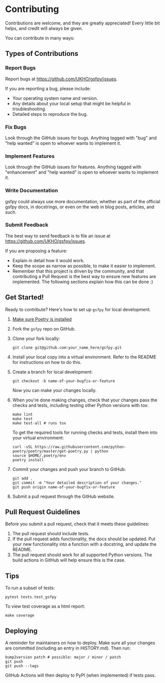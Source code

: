 # Contributing

Contributions are welcome, and they are greatly appreciated! Every
little bit helps, and credit will always be given.

You can contribute in many ways:

## Types of Contributions

### Report Bugs

Report bugs at <https://github.com/UKHO/gsfpy/issues>.

If you are reporting a bug, please include:

- Your operating system name and version.
- Any details about your local setup that might be helpful in troubleshooting.
- Detailed steps to reproduce the bug.

### Fix Bugs

Look through the GitHub issues for bugs. Anything tagged with "bug"
and "help wanted" is open to whoever wants to implement it.

### Implement Features

Look through the GitHub issues for features. Anything tagged with
"enhancement" and "help wanted" is open to whoever wants to
implement it.

### Write Documentation

gsfpy could always use more documentation, whether as part of the
official gsfpy docs, in docstrings, or even on the web in blog posts,
articles, and such.

### Submit Feedback

The best way to send feedback is to file an issue at <https://github.com/UKHO/gsfpy/issues>.

If you are proposing a feature:
- Explain in detail how it would work.
- Keep the scope as narrow as possible, to make it easier to implement.
- Remember that this project is driven by the community, and that contributing a Pull Request is the best way to ensure new features are implemented. The following sections explain how this can be done :)

## Get Started!

Ready to contribute? Here's how to set up `gsfpy` for local development.

1.  [Make sure Poetry is installed](https://python-poetry.org/docs/#installation)

2.  Fork the `gsfpy` repo on GitHub.

3.  Clone your fork locally:
    ```shell script
    git clone git@github.com:your_name_here/gsfpy.git
    ```

4.  Install your local copy into a virtual environment. Refer to the
    README for instructions on how to do this.

5.  Create a branch for local development:
    ```shell script
    git checkout -b name-of-your-bugfix-or-feature
    ```
    Now you can make your changes locally.

6.  When you're done making changes, check that your changes pass
    the checks and tests, including testing other Python versions with
    tox:
    ```shell script
    make lint
    make test
    make test-all # runs tox
    ```
    To get the required tools for running checks and tests, install them
    into your virtual environment:
    ```shell script
    curl -sSL https://raw.githubusercontent.com/python-poetry/poetry/master/get-poetry.py | python
    source $HOME/.poetry/env
    poetry install
    ```

7.  Commit your changes and push your branch to GitHub:
    ```shell script
    git add .
    git commit -m "Your detailed description of your changes."
    git push origin name-of-your-bugfix-or-feature
    ```

8.  Submit a pull request through the GitHub website.

## Pull Request Guidelines

Before you submit a pull request, check that it meets these guidelines:

1.  The pull request should include tests.
2.  If the pull request adds functionality, the docs should be updated.
    Put your new functionality into a function with a docstring, and
    update the README.
3.  The pull request should work for all supported Python versions. The
    build actions in GitHub will help ensure this is the case.

## Tips

To run a subset of tests:
```shell script
pytest tests.test_gsfpy
```

To view test coverage as a html report:
```shell script
make coverage
```

## Deploying

A reminder for maintainers on how to deploy. Make sure all your changes
are committed (including an entry in HISTORY.md). Then run:
```shell script
bump2version patch # possible: major / minor / patch
git push
git push --tags
```

GitHub Actions will then deploy to PyPI (when implemented) if tests pass.
